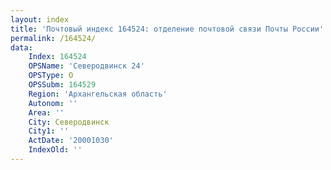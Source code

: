 ```yaml
---
layout: index
title: 'Почтовый индекс 164524: отделение почтовой связи Почты России'
permalink: /164524/
data:
    Index: 164524
    OPSName: 'Северодвинск 24'
    OPSType: О
    OPSSubm: 164529
    Region: 'Архангельская область'
    Autonom: ''
    Area: ''
    City: Северодвинск
    City1: ''
    ActDate: '20001030'
    IndexOld: ''
---
```

